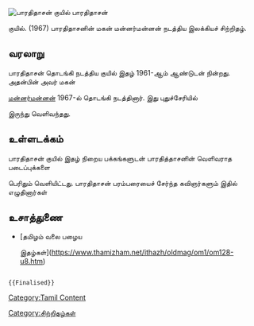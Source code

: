 ![பாரதிதாசன் குயில்](பாரதிதாசன்_குயில்.jpg "பாரதிதாசன் குயில்") பாரதிதாசன்
குயில். (1967) பாரதிதாசனின் மகன் மன்னர்மன்னன் நடத்திய இலக்கியச் சிற்றிதழ்.

## வரலாறு

பாரதிதாசன் தொடங்கி நடத்திய குயில் இதழ் 1961-ஆம் ஆண்டுடன் நின்றது. அதன்பின் அவர் மகன்
[மன்னர்மன்னன்](மன்னர்மன்னன் "wikilink") 1967-ல் தொடங்கி நடத்தினார். இது புதுச்சேரியில்
இருந்து வெளிவந்தது.

## உள்ளடக்கம்

பாரதிதாசன் குயில் இதழ் நிறைய பக்கங்களுடன் பாரதித்தாசனின் வெளிவராத படைப்புக்களை
பெரிதும் வெளியிட்டது. பாரதிதாசன் பரம்பரையைச் சேர்ந்த கவிஞர்களும் இதில் எழுதினார்கள்

## உசாத்துணை

-   [தமிழம் வலை பழைய
    இதழ்கள்](https://www.thamizham.net/ithazh/oldmag/om1/om128-u8.htm)

```{=mediawiki}
{{Finalised}}
```
[Category:Tamil Content](Category:Tamil_Content "wikilink")
[Category:சிற்றிதழ்கள்](Category:சிற்றிதழ்கள் "wikilink")
